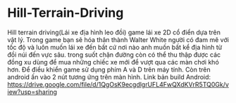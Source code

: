 # Hill-Terrain-Driving
Hill terrain driving(Lái xe địa hình leo đồi) game lái xe 2D cổ điển dựa trên vật lý. Trong game bạn sẽ hóa thân thành Walter White người có đam mê 
với tốc độ và luôn muốn lái xe đến bất cứ nơi nào anh muốn bất kể địa hình từ đồi núi đến vực sâu. trong suốt chặn đường còn có thể thu thập được các đồng xu 
dùng để mua những chiếc xe mới để vượt qua các màn chơi khó hơn. 
Để điều khiển game sử dụng phím A và D trên máy tính. Còn trên android ấn vào 2 nút tương ứng trên màn hình.
Link bản build Android: https://drive.google.com/file/d/1QgOsK9ecgdlgrUFL4FwQXdKVrR5TQ0Gk/view?usp=sharing

